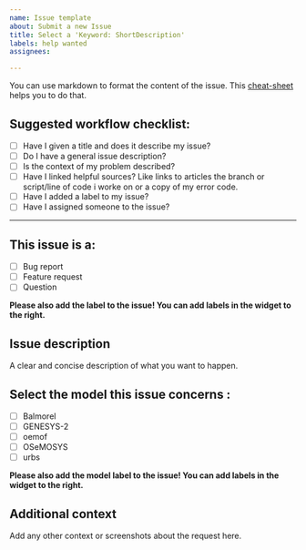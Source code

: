 ```yaml
---
name: Issue template
about: Submit a new Issue
title: Select a 'Keyword: ShortDescription'
labels: help wanted
assignees: 

---
```


You can use markdown to format the content of the issue. This [cheat-sheet](https://guides.github.com/pdfs/markdown-cheatsheet-online.pdf) helps you to do that.

## Suggested workflow checklist:

- [ ] Have I given a title and does it describe my issue?
- [ ] Do I have a general issue description?
- [ ] Is the context of my problem described?
- [ ] Have I linked helpful sources? Like links to articles the branch or script/line of code i worke on or a copy of my error code.
- [ ] Have I added a label to my issue?
- [ ] Have I assigned someone to the issue?
____________________________________________________________________

## This issue is a:

- [ ] Bug report
- [ ] Feature request
- [ ] Question

**Please also add the label to the issue! You can add labels in the widget to the right.** 

## Issue description
A clear and concise description of what you want to happen.


## Select the model this issue concerns :
- [ ] Balmorel
- [ ] GENESYS-2
- [ ] oemof
- [ ] OSeMOSYS
- [ ] urbs

**Please also add the model label to the issue! You can add labels in the widget to the right.**   


## Additional context
Add any other context or screenshots about the request here.
